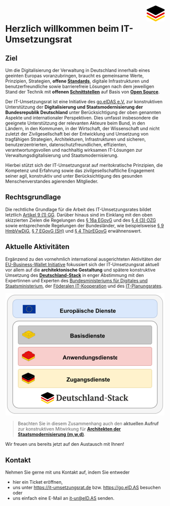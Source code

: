 <img align="right" height="50" src="https://github.com/it-umsetzungsrat/it-umsetzungsrat/blob/main/img/it-ur-logo.svg"/><br/>

# Herzlich willkommen beim IT-Umsetzungsrat

## Ziel

Um die Digitalisierung der Verwaltung in Deutschland innerhalb eines geeinten Europas voranzubringen, 
braucht es gemeinsame Werte, Prinzipien, Strategien, **offene [Standards](http://data.europa.eu/eli/reg/2012/1025/oj)**, digitale Infrastrukturen und 
benutzerfreundliche sowie barrierefreie Lösungen nach dem jeweiligen Stand der Technik mit **offenen 
[Schnittstellen](https://www.openapis.org/)** auf Basis von **[Open Source](https://opensource.org/osd)**. 

Der IT-Umsetzungsrat ist eine Initiative des [go.eIDAS e.V.](https://go.eid.as/de) zur konstruktiven 
Unterstützung der **Digitalisierung und Staatsmodernisierung der Bundesrepublik Deutschland** unter 
Berücksichtigung der oben genannten Aspekte und internationaler Perspektiven. 
Dies umfasst insbesondere die geeignete Unterstützung der relevanten Akteure beim Bund, in den Ländern, in den Kommunen, 
in der Wirtschaft, der Wissenschaft und nicht zuletzt der Zivilgesellschaft bei der Entwicklung 
und Umsetzung von tragfähigen Strategien, Architekturen, Infrastrukturen und sicheren, 
benutzerzentrierten, datenschutzfreundlichen, effizienten, verantwortungsvollen und nachhaltig 
wirksamen IT-Lösungen zur Verwaltungsdigitalisierung und Staatsmodernisierung.      

Hierbei stützt sich der IT-Umsetzungsrat auf meritokratische Prinzipien, die Kompetenz und 
Erfahrung sowie das zivilgesellschaftliche Engagement seiner agil, konstruktiv und unter 
Berücksichtigung des gesunden Menschenverstandes agierenden Mitglieder. 

## Rechtsgrundlage

Die rechtliche Grundlage für die Arbeit des IT-Umsetzungsrates bildet letztlich 
[Artikel 9 (1) GG](https://www.gesetze-im-internet.de/gg/art_9.html). Darüber hinaus sind 
im Einklang mit den oben skizzierten Zielen die Regelungen des [§ 16a EGovG](https://www.gesetze-im-internet.de/egovg/__16a.html) und des [§ 4 (3) OZG](https://www.gesetze-im-internet.de/ozg/__4.html) 
sowie entsprechende Regelungen der Bundesländer, wie beispielsweise [§ 9 HmbVwDiG](https://www.landesrecht-hamburg.de/bsha/document/jlr-VwDiGHApP9), [§ 7 EGovG (SH)](https://www.gesetze-rechtsprechung.sh.juris.de/bssh/document/jlr-EGovGSH2009V4P7) 
und [§ 4 ThürEGovG](https://landesrecht.thueringen.de/bsth/document/jlr-EGovGTHpP4) erwähnenswert.    

## Aktuelle Aktivitäten  

Ergänzend zu den vornehmlich international ausgerichteten Aktivitäten der [EU-Business-Wallet Initiative](https://github.com/eu-business-wallet) 
fokussiert sich der IT-Umsetzungsrat aktuell vor allem auf die **architektonische Gestaltung** und spätere konstruktive Umsetzung des 
**[Deutschland-Stack](https://www.schleswig-holstein.de/DE/landesregierung/themen/digitalisierung/digitalisierung-zukunftsthema/_documents/impulspapier_deutschland-stack.pdf?__blob=publicationFile&v=2)** in enger Abstimmung mit den Expertinnen und Experten des [Bundesministeriums für Digitales und Staatsministerium](https://bmds.bund.de/), 
der [Föderalen IT-Kooperation](https://www.fitko.de/) und des [IT-Planungsrates](https://www.it-planungsrat.de/).

![Deutschland-Stack-Skizze](/img/DE-Stack-abstrakt.svg) 

>Beachten Sie in diesem Zusammenhang auch den **aktuellen Aufruf** zur konstruktiven
>Mitwirkung für **[Architekten der Staatsmodernisierung (m,w,d)]( )**. 

Wir freuen uns bereits jetzt auf den Austausch mit Ihnen!    

## Kontakt

Nehmen Sie gerne mit uns Kontakt auf, indem Sie entweder 
* hier ein Ticket eröffnen, 
* uns unter https://it-umsetzungsrat.de bzw. https://go.eID.AS besuchen oder 
* uns einfach eine E-Mail an [it-ur@eID.AS](mailto:it-ur@eID.AS) senden.
